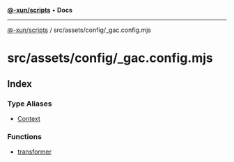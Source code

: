 [**@-xun/scripts**](../../../../README.md) • **Docs**

***

[@-xun/scripts](../../../../README.md) / src/assets/config/\_gac.config.mjs

# src/assets/config/\_gac.config.mjs

## Index

### Type Aliases

- [Context](type-aliases/Context.md)

### Functions

- [transformer](functions/transformer.md)
